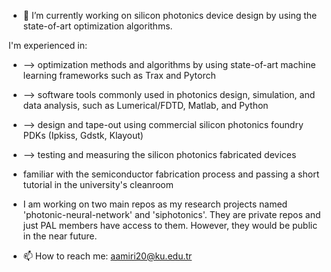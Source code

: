 - 🔭 I’m currently working on silicon photonics device design by using the state-of-art optimization algorithms. 

I'm experienced in:
- --> optimization methods and algorithms by using state-of-art machine learning frameworks such as Trax and Pytorch
- --> software tools commonly used in photonics design, simulation, and data analysis, such as Lumerical/FDTD, Matlab, and Python
- --> design and tape-out using commercial silicon photonics foundry PDKs (Ipkiss, Gdstk, Klayout)
- --> testing and measuring the silicon photonics fabricated devices

- familiar with the semiconductor fabrication process and passing a short tutorial in the university's cleanroom
- I am working on two main repos as my research projects named 'photonic-neural-network' and 'siphotonics'. They are private repos and just PAL members have access to them. However, they would be public in the near future.
- 📫 How to reach me: aamiri20@ku.edu.tr
<!--
**ali-najjaramiri/ali-najjaramiri** is a ✨ _special_ ✨ repository because its `README.md` (this file) appears on your GitHub profile.

Here are some ideas to get you started:

- 🔭 I’m currently working on ...
- 🌱 I’m currently learning ...
- 👯 I’m looking to collaborate on ...
- 🤔 I’m looking for help with ...
- 💬 Ask me about ...
- 📫 How to reach me: ...
- 😄 Pronouns: ...
- ⚡ Fun fact: ...
-->

